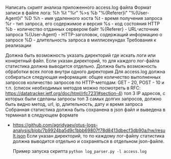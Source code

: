 Написать скрипт анализа приложенного access.log файла
Формат записи в файле лога:
%h %t "%r" %>s %b "%{Referer}i" "%{User-Agent}i" %D
%h - имя удаленного хоста
%t - время получения запроса
%r - тип запроса, его содержимое и версия
%s - код состояния HTTP
%b - количество отданных сервером байт
%{Referer} - URL-источник запроса
%{User-Agent} - HTTP-заголовок, содержащий информацию о запросе
%D - длительность запроса в миллисекундах
Требования к реализации

Должна быть возможность указать директорий где искать логи или конкретный файл. Если указан директорий, 
то для каждого лог-файла статистика должна выводится отдельно.
Должна быть возможность обработки всех логов внутри одного директория
Для access.log должна собираться следующая информация:
общее количество выполненных запросов
количество запросов по HTTP-методам: GET - 20, POST - 10 и т.п. (список необходимых методов можно посмотреть
в RFC: https://datatracker.ietf.org/doc/html/rfc7231#section-4)
топ 3 IP адресов, с которых были сделаны запросы
топ 3 самых долгих запросов, должно быть видно метод, url, ip, длительность, дату и время запроса
Собранная статистика должна быть сохранена в json файл и выведена в терминал в следующем формате 
- https://github.com/agridyaev/otus-logs-analysis/blob/7b9924ba5d9c1bbb69807f78d8413dbecf3db90a/hw/result.json 
Если указан директорий, то по каждому лог-файлу статистика должна выводится отдельно и сохраняться в отдельном json-файле.

  
  Пример запуска скрипта `python log_parser.py -l access.log`


